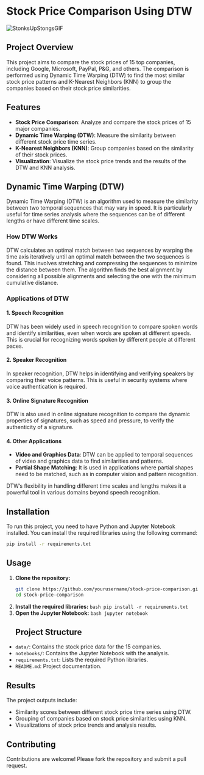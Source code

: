 # Stock Price Comparison Using DTW
![StonksUpStongsGIF](https://github.com/user-attachments/assets/947f06f6-cd41-4353-9749-f35463509931)

## Project Overview
This project aims to compare the stock prices of 15 top companies, including Google, Microsoft, PayPal, P&G, and others. The comparison is performed using Dynamic Time Warping (DTW) to find the most similar stock price patterns and K-Nearest Neighbors (KNN) to group the companies based on their stock price similarities.

## Features
- **Stock Price Comparison**: Analyze and compare the stock prices of 15 major companies.
- **Dynamic Time Warping (DTW)**: Measure the similarity between different stock price time series.
- **K-Nearest Neighbors (KNN)**: Group companies based on the similarity of their stock prices.
- **Visualization**: Visualize the stock price trends and the results of the DTW and KNN analysis.

## Dynamic Time Warping (DTW)
Dynamic Time Warping (DTW) is an algorithm used to measure the similarity between two temporal sequences that may vary in speed. It is particularly useful for time series analysis where the sequences can be of different lengths or have different time scales.

### How DTW Works
DTW calculates an optimal match between two sequences by warping the time axis iteratively until an optimal match between the two sequences is found. This involves stretching and compressing the sequences to minimize the distance between them. The algorithm finds the best alignment by considering all possible alignments and selecting the one with the minimum cumulative distance.

### Applications of DTW

#### 1. Speech Recognition
DTW has been widely used in speech recognition to compare spoken words and identify similarities, even when words are spoken at different speeds. This is crucial for recognizing words spoken by different people at different paces.

#### 2. Speaker Recognition
In speaker recognition, DTW helps in identifying and verifying speakers by comparing their voice patterns. This is useful in security systems where voice authentication is required.

#### 3. Online Signature Recognition
DTW is also used in online signature recognition to compare the dynamic properties of signatures, such as speed and pressure, to verify the authenticity of a signature.

#### 4. Other Applications
- **Video and Graphics Data**: DTW can be applied to temporal sequences of video and graphics data to find similarities and patterns.
- **Partial Shape Matching**: It is used in applications where partial shapes need to be matched, such as in computer vision and pattern recognition.

DTW’s flexibility in handling different time scales and lengths makes it a powerful tool in various domains beyond speech recognition.


## Installation
To run this project, you need to have Python and Jupyter Notebook installed. You can install the required libraries using the following command:

```bash
pip install -r requirements.txt
```
## Usage
1. **Clone the repository:**
     ```bash
    git clone https://github.com/yourusername/stock-price-comparison.git
    cd stock-price-comparison
    ```
2. **Install the required libraries:**
   ```bash pip install -r requirements.txt```
3. **Open the Jupyter Notebook:**
   ```bash jupyter notebook```
   ## Project Structure
- `data/`: Contains the stock price data for the 15 companies.
- `notebooks/`: Contains the Jupyter Notebook with the analysis.
- `requirements.txt`: Lists the required Python libraries.
- `README.md`: Project documentation.

## Results
The project outputs include:
- Similarity scores between different stock price time series using DTW.
- Grouping of companies based on stock price similarities using KNN.
- Visualizations of stock price trends and analysis results.

## Contributing
Contributions are welcome! Please fork the repository and submit a pull request.


